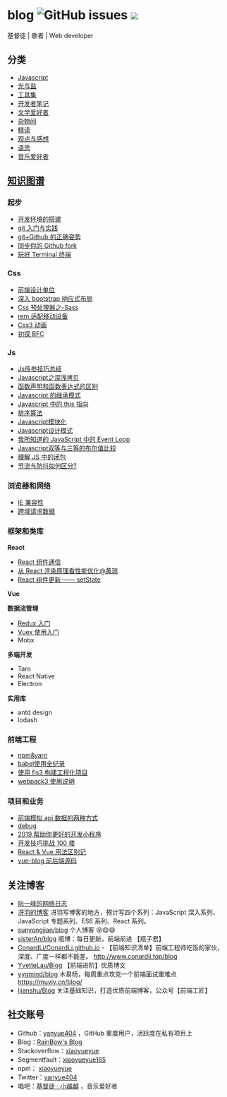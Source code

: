 # blog ![GitHub issues](https://img.shields.io/github/issues-raw/yanyue404/blog?color=%232fcb53) [![](https://img.shields.io/badge/twitter-yanyue404-blue.svg)](https://twitter.com/yanyue404)

基督徒 | 歌者 | Web developer

## 分类

- [Javascript](https://github.com/xiaoyueyue165/blog/labels/Javascript)
- [光与盐](https://github.com/xiaoyueyue165/blog/labels/%E5%85%89%E4%B8%8E%E7%9B%90)
- [工具集](https://github.com/xiaoyueyue165/blog/labels/%E5%B7%A5%E5%85%B7%E9%9B%86)
- [开发者笔记](https://github.com/xiaoyueyue165/blog/labels/%E5%BC%80%E5%8F%91%E8%80%85%E7%AC%94%E8%AE%B0)
- [文学爱好者](https://github.com/xiaoyueyue165/blog/labels/%E6%96%87%E5%AD%A6%E7%88%B1%E5%A5%BD%E8%80%85)
- [杂物间](https://github.com/xiaoyueyue165/blog/labels/%E6%9D%82%E7%89%A9%E9%97%B4)
- [精读](https://github.com/xiaoyueyue165/blog/labels/%E7%B2%BE%E8%AF%BB)
- [观点与感想](https://github.com/xiaoyueyue165/blog/labels/%E8%A7%82%E7%82%B9%E4%B8%8E%E6%84%9F%E6%83%B3)
- [语思](https://github.com/xiaoyueyue165/blog/labels/%E8%AF%AD%E6%80%9D)
- [音乐爱好者](https://github.com/xiaoyueyue165/blog/labels/%E9%9F%B3%E4%B9%90%E7%88%B1%E5%A5%BD%E8%80%85)

## [知识图谱](https://github.com/xiaoyueyue165/blog/issues/85)

### 起步

- [开发环境的搭建](https://github.com/xiaoyueyue165/blog/issues/3)
- [git 入门与实践](https://github.com/xiaoyueyue165/blog/issues/1)
- [git+Github 的正确姿势](https://github.com/xiaoyueyue165/blog/issues/2)
- [同步你的 Github fork](https://github.com/xiaoyueyue165/blog/issues/48)
- [玩好 Terminal 终端 ](https://github.com/xiaoyueyue165/blog/issues/42)

### Css

- [前端设计单位](https://github.com/xiaoyueyue165/blog/issues/27)
- [深入 bootstrap 响应式布局 ](https://github.com/xiaoyueyue165/blog/issues/37)
- [Css 预处理器之-Sass ](https://github.com/xiaoyueyue165/blog/issues/38)
- [rem 适配移动设备 ](https://github.com/xiaoyueyue165/blog/issues/39)
- [Css3 动画](https://github.com/xiaoyueyue165/blog/issues/40)
- [初探 BFC](https://github.com/xiaoyueyue165/blog/issues/79)

### Js

- [Js传参技巧总结](https://github.com/xiaoyueyue165/blog/issues/5)
- [Javascript之深浅拷贝 ](https://github.com/xiaoyueyue165/blog/issues/6)
- [函数声明和函数表达式的区别](https://github.com/xiaoyueyue165/blog/issues/10)
- [Javascript 的继承模式](https://github.com/xiaoyueyue165/blog/issues/17)
- [Javascript 中的 this 指向](https://github.com/xiaoyueyue165/blog/issues/18)
- [排序算法](https://github.com/xiaoyueyue165/blog/issues/22)
- [Javascript模块化 ](https://github.com/xiaoyueyue165/blog/issues/23)
- [Javascript设计模式](https://github.com/xiaoyueyue165/blog/issues/26)
- [我所知道的 JavaScript 中的 Event Loop](https://github.com/xiaoyueyue165/blog/issues/30)
- [Javascript双等与三等的布尔值比较](https://github.com/xiaoyueyue165/blog/issues/44)
- [理解 JS 中的闭包](https://github.com/xiaoyueyue165/blog/issues/73)
- [节流与防抖如何区分?](https://github.com/xiaoyueyue165/blog/issues/74)


### 浏览器和网络

- [IE 兼容性](https://github.com/xiaoyueyue165/blog/issues/43)
- [跨域请求数据 ](https://github.com/xiaoyueyue165/blog/issues/8)

### 框架和类库

**React**

- [React 组件通信](https://github.com/xiaoyueyue165/blog/issues/28)
- [从 React 渲染原理看性能优化@黄琼](https://github.com/xiaoyueyue165/blog/issues/50)
- [React 组件更新 —— setState](https://github.com/xiaoyueyue165/blog/issues/82)

**Vue**

**数据流管理**

- [Redux 入门](https://github.com/xiaoyueyue165/blog/issues/34)
- [Vuex 使用入门](https://github.com/yanyue404/blog/issues/90)
- Mobx

**多端开发**

- Taro 
- React Native
- Electron

**实用库**

- antd design
- lodash

### 前端工程

- [npm&yarn](https://github.com/xiaoyueyue165/blog/issues/7)
- [babel使用全纪录](https://github.com/xiaoyueyue165/blog/issues/16)
- [使用 fis3 构建工程化项目](https://github.com/xiaoyueyue165/blog/issues/14)
- [webpack3 使用说明](https://github.com/xiaoyueyue165/blog/issues/33)

### 项目和业务

- [前端模拟 api 数据的两种方式](https://github.com/xiaoyueyue165/blog/issues/25)
- [debug](https://github.com/xiaoyueyue165/blog/issues/29)
- [2019,帮助你更好的开发小程序](https://github.com/xiaoyueyue165/blog/issues/47)
- [开发技巧挑战 100 楼](https://github.com/xiaoyueyue165/blog/issues/49)
- [React & Vue 用法区别记 ](https://github.com/yanyue404/blog/issues/86)
- [vue-blog 前后端源码 ](https://github.com/yanyue404/blog/issues/95)

## 关注博客

- [阮一峰的网络日志](http://www.ruanyifeng.com/blog/archives.html)
- [冴羽的博客](https://github.com/mqyqingfeng/Blog) 冴羽写博客的地方，预计写四个系列：JavaScript 深入系列、JavaScript 专题系列、ES6 系列、React 系列。
- [sunyongjian/blog](https://github.com/sunyongjian/blog) 个人博客 😝😋😄
- [sisterAn/blog](https://github.com/sisterAn/blog) 瓶博：每日更新，前端前进 【瓶子君】
- [ConardLi/ConardLi.github.io](https://github.com/ConardLi/ConardLi.github.io) - 【前端知识清单】前端工程师吃饭的家伙，深度、广度一样都不能差。 http://www.conardli.top/blog
- [YvetteLau/Blog](https://github.com/YvetteLau/Blog) 【前端进阶】优质博文
- [yygmind/blog](https://github.com/yygmind/blog) 木易杨，每周重点攻克一个前端面试重难点 https://muyiy.cn/blog/
- [ljianshu/Blog](https://github.com/ljianshu/Blog) 关注基础知识，打造优质前端博客，公众号【前端工匠】

## 社交账号

- Github：[yanyue404](https://github.com/yanyue404) ，GitHub 重度用户，活跃度在私有项目上
- Blog：[RainBow's Blog](https://xiaoyueyue.org/issue-blog)
- Stackoverflow：[xiaoyueyue](https://stackoverflow.com/users/8273471/xiaoyueyue)
- Segmentfault：[xiaoyueyue165](https://segmentfault.com/u/xiaoyueyue165)
- npm： [xiaoyueyue](https://www.npmjs.com/~xiaoyueyue)
- Twitter：[yanyue404](https://twitter.com/yanyue404)
- 唱吧：[基督徒 · 小越越](http://changba.com/u/39302742) ，音乐爱好者
